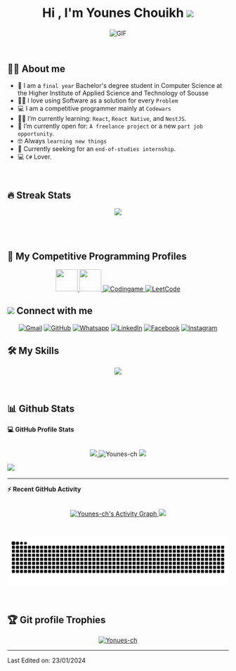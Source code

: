 <h1 align="center">Hi , I'm Younes Chouikh <img src="https://media.giphy.com/media/hvRJCLFzcasrR4ia7z/giphy.gif" width="35"></h1>
<p align="center">
  <a target="_blank" align="center">
  <img align="center" top="500" height="300" width="400" alt="GIF" src="https://media.giphy.com/media/SWoSkN6DxTszqIKEqv/giphy.gif">
  </a>
</p>
<br>

## :sassy_man:  About me
- :school: I am a `final year` Bachelor's degree student in Computer Science at the Higher Institute of Applied Science and Technology of Sousse
- :technologist: I love using Software as a solution for every `Problem`
- :computer: I am a competitive programmer mainly at `Codewars`
- :student: I’m currently learning: `React`, `React Native`, and `NestJS`.
- :thinking: I’m currently open for: `A freelance project` or a new `part job opportunity`.
- :nerd_face: Always `learning new things`
- 👀 Currently seeking for an `end-of-studies internship`.
- :computer: `C#` Lover.

<br>

## 🔥 Streak Stats
<p align="center">
    <a href="https://github.com/DenverCoder1/github-readme-streak-stats">
	<img src="https://streak-stats.demolab.com/?user=Younes-ch&theme=dark" />
    </a>
</p>

<br>
<br>


## 👀 My Competitive Programming Profiles

<p align="center">
	<a href="https://www.codewars.com/users/YounesCh" target="__blank">
		<img src="https://cdn.icon-icons.com/icons2/2389/PNG/512/codewars_logo_icon_145389.png" width="50" height="50"/>
	</a>
  	<a href="https://www.hackerrank.com/YounesCh" target="__blank">
		<img src="https://img.icons8.com/external-tal-revivo-shadow-tal-revivo/344/external-hackerrank-is-a-technology-company-that-focuses-on-competitive-programming-logo-shadow-tal-revivo.png" width="50" height="50"/>
	</a>
	<a href="https://www.codingame.com/profile/ac81ddfed9c97e45d02ec65f8464e2fe6196824" target="__blank" >
		<img src="https://github.com/Younes-ch/Younes-ch/assets/56512077/10e45e43-a842-48ab-b5d0-e50fd88e3d74" alt="Codingame" width="90" height="50"/>
	</a>
	<a href="https://leetcode.com/younes-ch/" target="__blank">
		<img src="https://img.icons8.com/external-tal-revivo-shadow-tal-revivo/50/000000/external-level-up-your-coding-skills-and-quickly-land-a-job-logo-shadow-tal-revivo.png" alt="LeetCode" width="50" height="50"/>
	</a>

## <img src="https://media.giphy.com/media/iY8CRBdQXODJSCERIr/giphy.gif" width="30px"> Connect with me
<p align="center">
	<a href="mailto:younes.chouikh20@gmail.com" target="_blank"><img img src="https://img.shields.io/badge/gmail-%23EA4335.svg?style=plastic&logo=gmail&logoColor=white" alt="Gmail"/></a>
	<a href="https://github.com/Younes-ch" target="_blank"><img src="https://img.shields.io/badge/github-%23181717.svg?style=plastic&logo=github&logoColor=white" alt="GitHub"/></a>
	<a href="https://wa.me/21693546403" target="_blank"><img src="https://img.shields.io/badge/whatsapp-%2325D366.svg?style=plastic&logo=whatsapp&logoColor=white" alt="Whatsapp"/></a>
	<a href="https://www.linkedin.com/in/younes-chouikh/" target="_blank"><img src="https://img.shields.io/badge/linkedin-%230A66C2.svg?style=plastic&logo=linkedin&logoColor=white" alt="LinkedIn"/></a>
	<a href="https://www.facebook.com/younes.chouikh20" target="_blank"><img src="https://img.shields.io/badge/facebook-%231877F2.svg?style=plastic&logo=facebook&logoColor=white" alt="Facebook"/></a>
	<a href="https://www.instagram.com/younes.chouikh20/" target="_blank"><img src="https://img.shields.io/badge/instagram-%23E4405F.svg?style=plastic&logo=instagram&logoColor=white" alt="Instagram"/></a>
</p>




## 🛠️ My Skills

<p align="center">
  <a href="https://skillicons.dev">
    <img src="https://skillicons.dev/icons?i=cs,py,ts,js,bash,css,html,java,mysql,sqlite,c,cpp,md,dotnet,django,react,nodejs,vue,nestjs,unity,tailwind,bootstrap,vite,git,github,githubactions,docker,postman,azure,gcp,linux,vscode,visualstudio,androidstudio,replit,idea,eclipse,discord,bots"/>
  </a>
</p>

<br/>

## 📊 Github Stats



  <summary><b>💻 GitHub Profile Stats</b></summary>
  <br/>
  <p align="center">
    <a href="https://github.com/anuraghazra/github-readme-stats" target="_blank">
	<img src="http://github-profile-summary-cards.vercel.app/api/cards/stats?username=Younes-ch&theme=github_dark" />
    </a>
	<img src="https://github-readme-stats.vercel.app/api/top-langs?username=Younes-ch&langs_count=10&show_icons=true&locale=en&layout=compact&theme=github_dark" alt="Younes-ch" height="192px"/>
 	<img src="http://github-profile-summary-cards.vercel.app/api/cards/profile-details?username=Younes-ch&theme=github_dark" />
  </p>
  
  <p>
    <a href="https://visitcount.itsvg.in">
     <img src="https://visitcount.itsvg.in/api?id=Younes-ch&label=Profile%20Views&icon=0&pretty=true" />
    </a>
  </p>

----

  <summary><b>⚡ Recent GitHub Activity</b></summary>
  <br/>
  <p align="center">
     <a href="https://github.com/Younes-ch" target="_blank">
         <img alt="Younes-ch's Activity Graph" src="https://github-readme-activity-graph.vercel.app/graph?username=Younes-ch&bg_color=01102d&color=6eb9f2&line=41c350&point=ffffff&area=true&hide_border=true" />
         <img src="http://github-profile-summary-cards.vercel.app/api/cards/productive-time?username=Younes-ch&theme=github_dark&utcOffset=1" />
     </a>
  </p>
  <br/>

 
![Snake GIF](https://github.com/Younes-ch/Younes-ch/blob/output/github-contribution-grid-snake-dark.svg)
 

<br/>

## :trophy: Git profile Trophies

<p align="center"> <a href="https://github.com/ryo-ma/github-profile-trophy" target="_blank"><img src="https://github-profile-trophy.vercel.app/?username=Younes-ch&layout=compact&theme=algolia" alt="Yonues-ch" /></a> </p>

-----

Last Edited on: 23/01/2024
